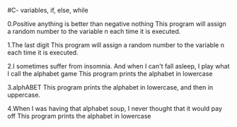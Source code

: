#C- variables, if, else, while

0.Positive anything is better than negative nothing
This program will assign a random number to the variable n each time it is executed.

1.The last digit
This program will assign a random number to the variable n each time it is executed.

2.I sometimes suffer from insomnia. And when I can't fall asleep, I play what I call the alphabet game
This program  prints the alphabet in lowercase

3.alphABET
This program prints the alphabet in lowercase, and then in uppercase.

4.When I was having that alphabet soup, I never thought that it would pay off
This program prints the alphabet in lowercase

